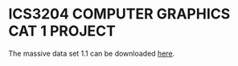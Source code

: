# ICS3204 COMPUTER GRAPHICS CAT 1 PROJECT

<p>The massive data set 1.1 can be downloaded <a href="https://amazon-massive-nlu-dataset.s3.amazonaws.com/amazon-massive-dataset-1.1.tar.gz">here</a>.</p>
